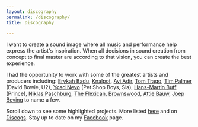 ```yaml
---
layout: discography
permalink: /discography/
title: Discography

---
```


I want to create a sound image where all music and performance help express the artist's inspiration. When all decisions in sound creation from concept to final master are according to that vision, you can create the best experience.

I had the opportunity to work with some of the greatest artists and producers including: [Erykah Badu](https://erykah-badu.com), [Knalpot](http://www.knalpot.eu), [Avi Adir](../projects/avi-adir-woods-awakening), [Tom Trago](https://www.tomtrago.com), [Tim Palmer](http://timpalmer.com) (David Bowie, U2), [Yoad Nevo](http://yoadnevo.com) (Pet Shop Boys, Sia), [Hans-Martin Buff](https://www.discogs.com/artist/351436-Hans-Martin-Buff) (Prince), [Niklas Paschburg](http://niklaspaschburg.com), [The Flexican](http://www.theflexican.com), [Brownswood](https://brownswoodrecordings.com), [Attie Bauw](http://bauwhaus.com), [Joep Beving](http://joepbeving.com) to name a few.

Scroll down to see some highlighted projects. More listed <a href="../../../assets/cv/GijsvanKloosterCVM.pdf" target="_top" class="red-link">here</a> and on <a href="https://www.discogs.com/artist/413565-Gijs-Van-Klooster?sort=year%2Cdesc&limit=50&filter_anv=0&type=Credits&layout=med" target="_top" class="red-link">Discogs</a>. Stay up to date on my <a href="https://www.facebook.com/gijsvankloostermusic" target="_top" class="red-link">Facebook</a> page.